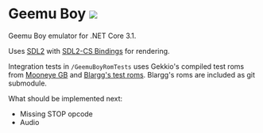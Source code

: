 # Geemu Boy ![](https://github.com/jarkkopa/GeemuBoy/workflows/.NET%20Core/badge.svg?branch=build-action)
Geemu Boy emulator for .NET Core 3.1.

Uses [SDL2](https://www.libsdl.org/) with [SDL2-CS Bindings](https://github.com/flibitijibibo/SDL2-CS) for rendering.

Integration tests in `/GeemuBoyRomTests` uses Gekkio's compiled test roms from [Mooneye GB](https://github.com/Gekkio/mooneye-gb)
and [Blargg's test roms](https://github.com/retrio/gb-test-roms). Blargg's roms are included as git submodule.

What should be implemented next:
- Missing STOP opcode
- Audio
